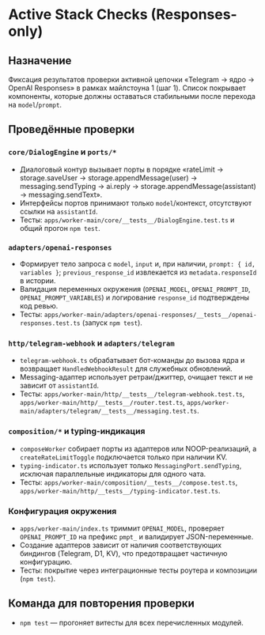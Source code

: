 # Active Stack Checks (Responses-only)

## Назначение
Фиксация результатов проверки активной цепочки «Telegram → ядро → OpenAI Responses» в рамках майлстоуна 1 (шаг 1). Список покрывает компоненты, которые должны оставаться стабильными после перехода на `model`/`prompt`.

## Проведённые проверки

### `core/DialogEngine` и `ports/*`
- Диалоговый контур вызывает порты в порядке «rateLimit → storage.saveUser → storage.appendMessage(user) → messaging.sendTyping → ai.reply → storage.appendMessage(assistant) → messaging.sendText».
- Интерфейсы портов принимают только `model`/контекст, отсутствуют ссылки на `assistantId`.
- Тесты: `apps/worker-main/core/__tests__/DialogEngine.test.ts` и общий прогон `npm test`.

### `adapters/openai-responses`
- Формирует тело запроса с `model`, `input` и, при наличии, `prompt: { id, variables }`; `previous_response_id` извлекается из `metadata.responseId` в истории.
- Валидация переменных окружения (`OPENAI_MODEL`, `OPENAI_PROMPT_ID`, `OPENAI_PROMPT_VARIABLES`) и логирование `response_id` подтверждены код ревью.
- Тесты: `apps/worker-main/adapters/openai-responses/__tests__/openai-responses.test.ts` (запуск `npm test`).

### `http/telegram-webhook` и `adapters/telegram`
- `telegram-webhook.ts` обрабатывает бот-команды до вызова ядра и возвращает `HandledWebhookResult` для служебных обновлений.
- Messaging-адаптер использует ретраи/джиттер, очищает текст и не зависит от `assistantId`.
- Тесты: `apps/worker-main/http/__tests__/telegram-webhook.test.ts`, `apps/worker-main/http/__tests__/router.test.ts`, `apps/worker-main/adapters/telegram/__tests__/messaging.test.ts`.

### `composition/*` и typing-индикация
- `composeWorker` собирает порты из адаптеров или NOOP-реализаций, а `createRateLimitToggle` подключается только при наличии KV.
- `typing-indicator.ts` использует только `MessagingPort.sendTyping`, исключая параллельные индикаторы для одного чата.
- Тесты: `apps/worker-main/composition/__tests__/compose.test.ts`, `apps/worker-main/http/__tests__/typing-indicator.test.ts`.

### Конфигурация окружения
- `apps/worker-main/index.ts` триммит `OPENAI_MODEL`, проверяет `OPENAI_PROMPT_ID` на префикс `pmpt_` и валидирует JSON-переменные.
- Создание адаптеров зависит от наличия соответствующих биндингов (Telegram, D1, KV), что предотвращает частичную конфигурацию.
- Тесты: покрытие через интеграционные тесты роутера и композиции (`npm test`).

## Команда для повторения проверки
- `npm test` — прогоняет витесты для всех перечисленных модулей.
